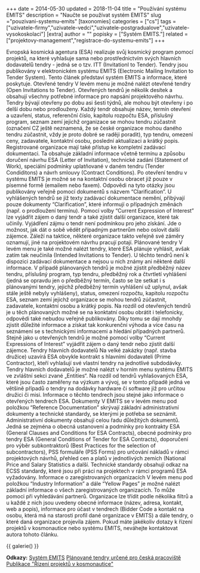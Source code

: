 +++
date = 2014-05-30
updated = 2018-11-04
title = "Používání systému EMITS"
description = "Naučte se používat systém EMITS"
slug ="pouzivani-systemu-emits"
[taxonomies]
categories = ["cs"]
tags = ["uzivatele-firmy","uzivatele-vedci","uzivatele-postgradualove","uzivatele-vysokoskolaci"]
[extra]
author = ""
popisky = ["Systém EMITS."]
related = ["projektovy-management","registrace-do-systemu-emits"]
+++

Evropská kosmická agentura (ESA) realizuje svůj kosmický program pomocí projektů, na které vyhlašuje sama nebo prostřednictvím svých hlavních dodavatelů tendry - jedná se o tzv. ITT (InvitationI to Tender). Tendry jsou publikovány v elektronickém systému EMITS (Electronic Mailing Invitation to Tender System). Tento článek představí systém EMITS a informace, které poskytuje. Otevřené tendry V levém menu je možné nalézt otevřené tendry (Open Invitations to Tender). Otevřených tendrů je několik desítek a obsahují všechny potřebné informace pro napsání projektového návrhu. Tendry bývají otevřeny po dobu asi šesti týdnů, ale mohou být otevřeny i po delší dobu nebo prodlouženy. Každý tendr obsahuje název, termín otevření a uzavření, status, referenční číslo, kapitolu rozpočtu ESA, příslušný program, seznam zemí jejichž organizace se mohou tendru zúčastnit (označení CZ ještě neznamená, že se české organizace mohou daného tendru zúčastnit, vždy je proto dobré se raději poradit), typ tendru, omezení ceny, zadavatele, kontaktní osobu, poslední aktualizaci a krátký popis. Registrované organizace mají také přístup ke kompletní zadávací dokumentaci. Ta obsahuje základní informace včetně termínu a způsobu doručení návrhu ESA (Letter of Invitation), technické zadání (Statement of Work), speciální podmínky uplatňované v daném tendru (Tender Condiditons) a návrh smlouvy (Contract Conditions). Po otevření tendru v systému EMITS je možné se na kontaktní osobu obracet již pouze v písemné formě (emailem nebo faxem). Odpovědi na tyto otázky jsou publikovány veřejně pomocí dokumentů s názvem “Clarification”. U vyhlášených tendrů se již texty zadávací dokumentace nemění, přibývají pouze dokumenty “Clarification”, které informují o případných změnách (např. o prodloužení termínu). Pomocí volby “Current Expression of Interest” lze vyjádřit zájem o daný tendr a také zjistit další organizace, které tak učinily. Vyjádření zájmu o tendr není podmínkou pro jeho získání. Jde o možnost, jak dát o sobě vědět případným partnerům nebo oslovit další zájemce. Záleží na taktice, některé organizace takto veřejně své záměry oznamují, jiné na projektovém návrhu pracují potají. Plánované tendry V levém menu je také možné nalézt tendry, které ESA plánuje vyhlásit, avšak zatím tak neučinila (Intended Invitations to Tender). U těchto tendrů není k dispozici zadávací dokumentace a nejsou u nich známy ani některé další informace. V případě plánovaných tendrů je možné zjistit předběžný název tendru, příslušný program, typ tendru, předběžný rok a čtvrtletí vyhlášení (jedná se opravdu jen o předběžný termín, často se lze setkat i s plánovanými tendry, jejichž předběžný termín vyhlášení už uplynul, avšak stále ještě nebyly vyhlášeny), status, omezení rozpočtu, kapitolu rozpočtu ESA, seznam zemí jejichž organizace se mohou tendrů zúčastnit, zadavatele, kontaktní osobu a krátký popis. Na rozdíl od otevřených tendrů je u těch plánovaných možné se na konktatní osobu obrátit i telefonicky, odpovědi také nebudou veřejně publikovány. Díky tomu se dají mnohdy zjistit důležité informace a získat tak konkurenční výhoda a více času na seznámení se s technickými informacemi a hledání případných partnerů. Stejně jako u otevřených tendrů je možné pomocí volby “Current Expressions of Interest” vyjádřit zájem o daný tendr nebo zjistit další zájemce. Tendry hlavních dodavatelů Na velké zakázky (např. stavba družice) uzavírá ESA obvykle kontrakt s hlavními dodavateli (Prime Contractor), kteří vyhlašují své vlastní tendry na jednotlivé subdodávky. Tendry hlavních dodavatelů je možné nalézt v horním menu systému EMITS ve zvláštní sekci zvané „Entities“. Na rozdíl od tendrů vyhlašovaných ESA, které jsou často zaměřeny na výzkum a vývoj, se v tomto případě jedná ve většině případů o tendry na dodávky hardware či software již pro určitou družici či misi. Informace o těchto tendrech jsou stejné jako informace o otevřených tendrech ESA. Dokumenty V EMITS se v levém menu pod položkou “Reference Documentation” skrývají základní administrativní dokumenty a technické standardy, se kterými je potřeba se seznámit. Administrativní dokumenty obsahují celou řadu důležitých dokumentů. Jedná se zejména o obecná ustanovení a podmínky pro kontrakty ESA (General Clauses and Conditions for ESA Contracts), obecné podmínky pro tendry ESA (General Conditions of Tender for ESA Contracts), doporučení pro výběr subkontraktorů (Best Practices for the selection of subcontractors), PSS formuláře (PSS Forms) pro určování nákladů v rámci projektových návrhů, přehled cen a platů v jednotlivých zemích (National Price and Salary Statistics a další. Technické standardy obsahují odkaz na ECSS standardy, které jsou při práci na projektech v rámci programů ESA vyžadovány. Informace o zaregistrovaných organizacích V levém menu pod položkou “Industry Information” a dále “Yellow Pages” je možné nalézt základní informace o všech zaregistrovaných organizacích. To může pomoci při vyhledávání partnerů. Organizace lze třídit podle několika filtrů a u každé z nich jsou uvedeny obecné informace (název, adresa, kontakt, web a popis), informace pro účast v tendrech (Bidder Code a kontakt na osobu, která má na starosti profil dané organizace v EMITS) a dále tendry, o které daná organizace projevila zájem. Pokud máte jakékoliv dotazy k řízení projektů v kosmonautice nebo systému EMITS, neváhejte kontaktovat autora tohoto článku.

{{ galerie() }}

**Odkazy:**
[Systém EMITS]
[Plánované tendry určené pro česká pracoviště]
[Publikace "Řízení projektů v kosmonautice"]

[Systém EMITS]: http://emits.esa.int
[Plánované tendry určené pro česká pracoviště]: http://emits.sso.esa.int/emits/owa/emits_iitt.list_iitt?iitt
[Publikace "Řízení projektů v kosmonautice"]: https://goo.gl/yyZrJ5
